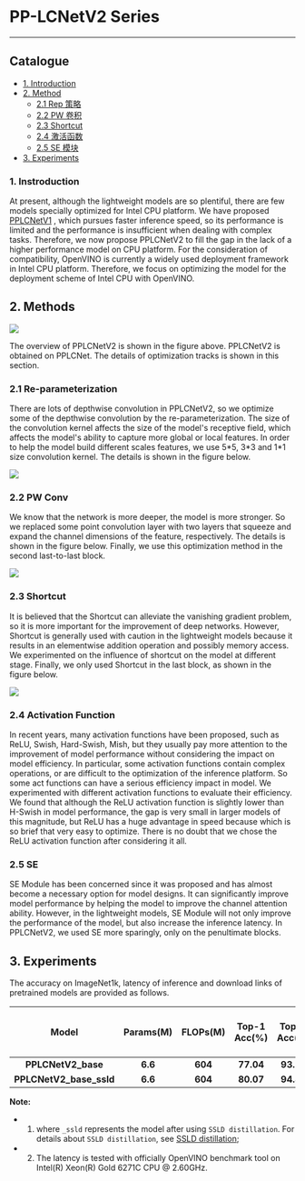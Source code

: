 # PP-LCNetV2 Series
---

## Catalogue

- [1. Introduction ](#2)
- [2. Method](#3)
    - [2.1 Rep 策略](#2.1)
    - [2.2 PW 卷积](#2.2)
    - [2.3 Shortcut](#2.3)
    - [2.4 激活函数](#2.4)
    - [2.5 SE 模块](#2.5)
- [3. Experiments](#3)

<a name="1"></a>

### 1. Instroduction

At present, although the lightweight models are so plentiful, there are few models specially optimized for Intel CPU platform. We have proposed [PPLCNetV1](PP-LCNet.md) , which pursues faster inference speed, so its performance is limited and the performance is insufficient when dealing with complex tasks. Therefore, we now propose PPLCNetV2 to fill the gap in the lack of a higher performance model on CPU platform. For the consideration of compatibility, OpenVINO is currently a widely used deployment framework in Intel CPU platform. Therefore, we focus on optimizing the model for the deployment scheme of Intel CPU with OpenVINO.

<a name="2"></a>

## 2. Methods

![](../../../images/PP-LCNetV2/net.png)

The overview of PPLCNetV2 is shown in the figure above. PPLCNetV2 is obtained on PPLCNet. The details of optimization tracks is shown in this section.

<a name="2.1"></a>

### 2.1 Re-parameterization

There are lots of depthwise convolution in PPLCNetV2, so we optimize some of the depthwise convolution by the re-parameterization. The size of the convolution kernel affects the size of the model's receptive field, which affects the model's ability to capture more global or local features. In order to help the model build different scales features, we use 5\*5, 3\*3 and 1\*1 size convolution kernel. The details is shown in the figure below.

![](../../../images/PP-LCNetV2/rep.png)

<a name="2.2"></a>

### 2.2 PW Conv

We know that the network is more deeper, the model is more stronger. So we replaced some point convolution layer with two layers that squeeze and expand the channel dimensions of the feature, respectively. The details is shown in the figure below. Finally, we use this optimization method in the second last-to-last block.

![](../../../images/PP-LCNetV2/split_pw.png)

<a name="2.3"></a>

### 2.3 Shortcut

It is believed that the Shortcut can alleviate the vanishing gradient problem, so it is more important for the improvement of deep networks. However, Shortcut is generally used with caution in the lightweight models because it results in an elementwise addition operation and possibly memory access. We experimented on the influence of shortcut on the model at different stage. Finally, we only used Shortcut in the last block, as shown in the figure below.

![](../../../images/PP-LCNetV2/shortcut.png)

<a name="2.4"></a>

### 2.4 Activation Function

 In recent years, many activation functions have been proposed, such as ReLU, Swish, Hard-Swish, Mish, but they usually pay more attention to the improvement of model performance without considering the impact on model efficiency. In particular, some activation functions contain complex operations, or are difficult to the optimization of the inference platform. So some act functions can have a serious efficiency impact in model. We experimented with different activation functions to evaluate their efficiency. We found that although the ReLU activation function is slightly lower than H-Swish in model performance, the gap is very small in larger models of this magnitude, but ReLU has a huge advantage in speed because which is so brief that very easy to optimize. There is no doubt that we chose the ReLU activation function after considering it all.

<a name="2.5"></a>

### 2.5 SE

SE Module has been concerned since it was proposed and has almost become a necessary option for model designs. It can significantly improve model performance by helping the model to improve the channel attention ability. However, in the lightweight models, SE Module will not only improve the performance of the model, but also increase the inference latency. In PPLCNetV2, we used SE more sparingly, only on the penultimate blocks.

<a name="3"></a>

## 3. Experiments

The accuracy on ImageNet1k, latency of inference and download links of pretrained models are provided as follows.

| Model | Params(M) | FLOPs(M) | Top-1 Acc(\%) | Top-5 Acc(\%) | Latency(ms) | download links of pretrained model | download links of inference model |
|:--:|:--:|:--:|:--:|:--:|:--:|:--:|:--:|
| <b>PPLCNetV2_base<b>  | <b>6.6<b> | <b>604<b>  | <b>77.04<b> | <b>93.27<b> | <b>4.32<b> | [link](https://paddle-imagenet-models-name.bj.bcebos.com/dygraph/legendary_models/PPLCNetV2_base_pretrained.pdparams) | [link](https://paddle-imagenet-models-name.bj.bcebos.com/dygraph/inference/PPLCNetV2_base_infer.tar) |
| <b>PPLCNetV2_base_ssld<b>  | <b>6.6<b> | <b>604<b>  | <b>80.07<b> | <b>94.87<b> | <b>4.32<b> | [link](https://paddle-imagenet-models-name.bj.bcebos.com/dygraph/legendary_models/PPLCNetV2_base_ssld_pretrained.pdparams) | [link](https://paddle-imagenet-models-name.bj.bcebos.com/dygraph/inference/PPLCNetV2_base_ssld_infer.tar) |

**Note:**

* 1. where `_ssld` represents the model after using `SSLD distillation`. For details about `SSLD distillation`, see [SSLD distillation](../advanced_tutorials/distillation/distillation_en.md);
* 2. The latency is tested with officially OpenVINO benchmark tool on Intel(R) Xeon(R) Gold 6271C CPU @ 2.60GHz.
